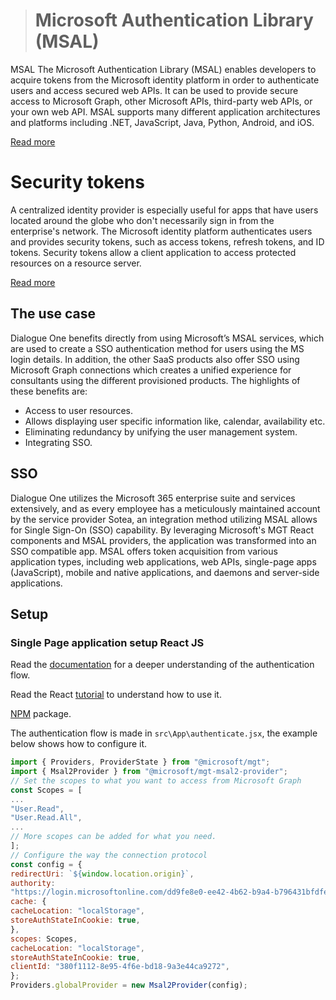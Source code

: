 > # Microsoft Authentication Library (MSAL)

MSAL The Microsoft Authentication Library (MSAL) enables developers to acquire tokens from the Microsoft
identity platform in order to authenticate users and access secured web APIs. It can be used to provide
secure access to Microsoft Graph, other Microsoft APIs, third-party web APIs, or your own web API.
MSAL supports many different application architectures and platforms including .NET, JavaScript, Java,
Python, Android, and iOS.

[Read more](https://learn.microsoft.com/en-us/azure/active-directory/develop/msal-overview)

# Security tokens

A centralized identity provider is especially useful for apps that have users located around the globe who don't necessarily sign in from the enterprise's network. The Microsoft identity platform authenticates users and provides security tokens, such as access tokens, refresh tokens, and ID tokens. Security tokens allow a client application to access protected resources on a resource server.

[Read more](https://learn.microsoft.com/en-us/azure/active-directory/develop/security-tokens)

## The use case

Dialogue One benefits directly from using Microsoft’s MSAL services, which are used to create a
SSO authentication method for users using the MS login details. In addition, the other SaaS products also offer
SSO using Microsoft Graph connections which creates a unified experience for consultants using the different
provisioned products.
The highlights of these benefits are:

- Access to user resources.
- Allows displaying user specific information like, calendar, availability etc.
- Eliminating redundancy by unifying the user management system.
- Integrating SSO.

## SSO

Dialogue One utilizes the Microsoft 365 enterprise suite and services extensively, and as every employee has a meticulously maintained account by the service provider Sotea, an integration method utilizing MSAL allows for Single Sign-On (SSO) capability. By leveraging Microsoft's MGT React components and MSAL providers, the application was transformed into an SSO compatible app. MSAL offers token acquisition from various application types, including web applications, web APIs, single-page apps (JavaScript), mobile and native applications, and daemons and server-side applications.

## Setup

<h3> Single Page application setup React JS</h3>

Read the [documentation](https://learn.microsoft.com/en-us/azure/active-directory/develop/index-spa) for a deeper understanding of the authentication flow.

Read the React [tutorial](https://learn.microsoft.com/en-us/azure/active-directory/develop/tutorial-v2-react) to understand how to use it.

[NPM](https://www.npmjs.com/package/@azure/msal-react) package.

The authentication flow is made in `src\App\authenticate.jsx`, the example below shows how to configure it.

```jsx
import { Providers, ProviderState } from "@microsoft/mgt";
import { Msal2Provider } from "@microsoft/mgt-msal2-provider";
// Set the scopes to what you want to access from Microsoft Graph
const Scopes = [
...
"User.Read",
"User.Read.All",
...
// More scopes can be added for what you need.
];
// Configure the way the connection protocol
const config = {
redirectUri: `${window.location.origin}`,
authority:
"https://login.microsoftonline.com/dd9fe8e0-ee42-4b62-b9a4-b796431bfdfe",
cache: {
cacheLocation: "localStorage",
storeAuthStateInCookie: true,
},
scopes: Scopes,
cacheLocation: "localStorage",
storeAuthStateInCookie: true,
clientId: "380f1112-8e95-4f6e-bd18-9a3e44ca9272",
};
Providers.globalProvider = new Msal2Provider(config);
```
